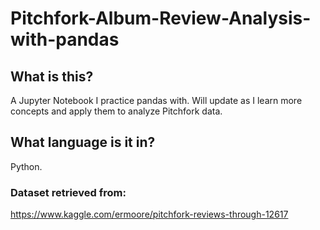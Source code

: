 # Pitchfork-Album-Review-Analysis-with-pandas

## What is this?
A Jupyter Notebook I practice pandas with. Will update as I learn more concepts and apply them to analyze Pitchfork data.

## What language is it in?
Python.

### Dataset retrieved from: 
https://www.kaggle.com/ermoore/pitchfork-reviews-through-12617
